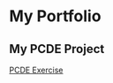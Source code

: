 # My Portfolio
## My PCDE Project
<a href="https://krishnapriyaravi.github.io/PCDE-Activity-9.1/)https://krishnapriyaravi.github.io/PCDE-Activity-9.1/"> PCDE Exercise </a>
